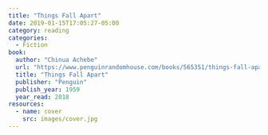 ```yaml
---
title: "Things Fall Apart"
date: 2019-01-15T17:05:27-05:00
category: reading
categories:
  - Fiction
book:
  author: "Chinua Achebe"
  url: "https://www.penguinrandomhouse.com/books/565351/things-fall-apart-by-chinua-achebe/9780679446231/"
  title: "Things Fall Apart"
  publisher: "Penguin"
  publish_year: 1959
  year_read: 2018
resources:
  - name: cover
    src: images/cover.jpg
---
```


